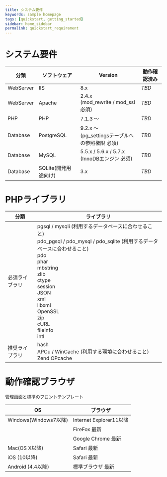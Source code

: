 ```yaml
---
title: システム要件
keywords: sample homepage
tags: [quickstart, getting_started]
sidebar: home_sidebar
permalink: quickstart_requirement
---
```



# システム要件

| 分類 | ソフトウェア|Version|動作確認済み|
|---|-------|---|-------|
|WebServer|IIS | 8.x |*TBD*|
|WebServer|Apache |2.4.x <br> (mod_rewrite / mod_ssl 必須) |*TBD*|
|PHP | PHP | 7.1.3 〜 |*TBD*|
|Database|PostgreSQL| 9.2.x 〜 <br> (pg_settingsテーブルへの参照権限 必須) |*TBD*|
|Database|MySQL|5.5.x / 5.6.x / 5.7.x <br> (InnoDBエンジン 必須) |*TBD*|
|Database|SQLite(開発用途向け) |3.x |*TBD*|

# PHPライブラリ

| 分類 | ライブラリ|
|---|---|
|必須ライブラリ|pgsql / mysqli (利用するデータベースに合わせること) <br> pdo_pgsql / pdo_mysql / pdo_sqlite (利用するデータベースに合わせること) <br> pdo <br> phar <br> mbstring <br> zlib <br> ctype <br> session <br> JSON <br> xml <br> libxml <br> OpenSSL <br> zip <br> cURL <br> fileinfo <br> intl |
|推奨ライブラリ|hash <br> APCu / WinCache (利用する環境に合わせること) <br> Zend OPcache |

# 動作確認ブラウザ

管理画面と標準のフロントテンプレート

| OS | ブラウザ|
|---|-------|
|Windows(Windows7以降) | Internet Explorer11以降|
||FireFox 最新 |
||Google Chrome 最新 |
|Mac(OS X以降)|Safari 最新|
|iOS (10以降)|Safari 最新|
|Android (4.4以降)| 標準ブラウザ 最新|
